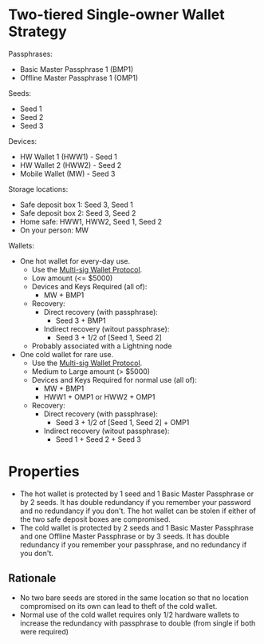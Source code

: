 # Two-tiered Single-owner Wallet Strategy

Passphrases:

* Basic Master Passphrase 1 (BMP1)
* Offline Master Passphrase 1 (OMP1)

Seeds:

* Seed 1
* Seed 2
* Seed 3

Devices:

* HW Wallet 1 (HWW1) - Seed 1
* HW Wallet 2 (HWW2) - Seed 2
* Mobile Wallet (MW) - Seed 3

Storage locations:

* Safe deposit box 1: Seed 3, Seed 1
* Safe deposit box 2: Seed 3, Seed 2
* Home safe: HWW1, HWW2, Seed 1, Seed 2
* On your person: MW

Wallets:

* One hot wallet for every-day use.
  * Use the [Multi-sig Wallet Protocol](walletProtocols/Multi-sig-Wallet-Protocol.md).
  * Low amount (<= $5000)
  * Devices and Keys Required (all of):
    * MW + BMP1
  * Recovery:
    * Direct recovery (with passphrase):
      * Seed 3 + BMP1
    * Indirect recovery (witout passphrase):
      * Seed 3 + 1/2 of [Seed 1, Seed 2]
  * Probably associated with a Lightning node
* One cold wallet for rare use.
  * Use the [Multi-sig Wallet Protocol](walletProtocols/Multi-sig-Wallet-Protocol.md).
  * Medium to Large amount (> $5000)
  * Devices and Keys Required for normal use (all of):
    * MW + BMP1
    * HWW1 + OMP1 or HWW2 + OMP1
  * Recovery:
    * Direct recovery (with passphrase):
      * Seed 3 + 1/2 of [Seed 1, Seed 2] + OMP1
    * Indirect recovery (witout passphrase):
      * Seed 1 + Seed 2 + Seed 3

# Properties

* The hot wallet is protected by 1 seed and 1 Basic Master Passphrase or by 2 seeds. It has double redundancy if you remember your password and no redundancy if you don't. The hot wallet can be stolen if either of the two safe deposit boxes are compromised.
* The cold wallet is protected by 2 seeds and 1 Basic Master Passphrase and one Offline Master Passphrase or by 3 seeds. It has double redundancy if you remember your passphrase, and no redundancy if you don't.

## Rationale

* No two bare seeds are stored in the same location so that no location compromised on its own can lead to theft of the cold wallet.
* Normal use of the cold wallet requires only 1/2 hardware wallets to increase the redundancy with passphrase to double (from single if both were required)